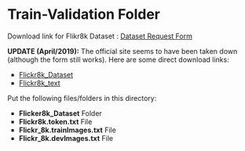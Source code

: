 <h1>Train-Validation Folder</h1>

Download link for Flikr8k Dataset : <a href="https://forms.illinois.edu/sec/1713398">Dataset Request Form</a>

<strong>UPDATE (April/2019):</strong> The official site seems to have been taken down (although the form still works). Here are some direct download links:
<ul type="square">
	<li><a href="https://github.com/jbrownlee/Datasets/releases/download/Flickr8k/Flickr8k_Dataset.zip">Flickr8k_Dataset</a></li>
	<li><a href="https://github.com/jbrownlee/Datasets/releases/download/Flickr8k/Flickr8k_text.zip">Flickr8k_text</a></li>
</ul>

Put the following files/folders in this directory:

<ul type="square">
	<li><strong>Flicker8k_Dataset</strong> Folder</li>
	<li><strong>Flickr8k.token.txt</strong> File</li>
	<li><strong>Flickr_8k.trainImages.txt</strong> File</li>
	<li><strong>Flickr_8k.devImages.txt</strong> File</li>
</ul>
